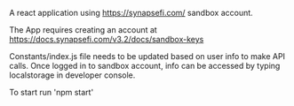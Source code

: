 A react application using https://synapsefi.com/ sandbox account. 


The App requires creating an account at https://docs.synapsefi.com/v3.2/docs/sandbox-keys


Constants/index.js file needs to be updated based on user info to make API calls. Once logged in to sandbox account, info can be accessed by typing localstorage in developer console. 


To start run 'npm start'


